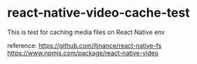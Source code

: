 # react-native-video-cache-test

This is test for caching media files on React Native env

reference: 
https://github.com/itinance/react-native-fs
https://www.npmjs.com/package/react-native-video
